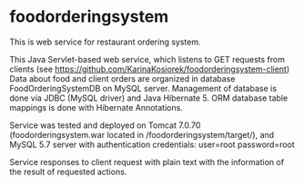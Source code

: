 # foodorderingsystem
This is web service for restaurant ordering system.

This Java Servlet-based web service, which listens to GET requests from clients (see https://github.com/KarinaKosiorek/foodorderingsystem-client)
Data about food and client orders are organized in database FoodOrderingSystemDB on MySQL server.
Management of database is done via JDBC (MySQL driver) and Java Hibernate 5.
ORM database table mappings is done with Hibernate Annotations.

Service was tested and deployed on Tomcat 7.0.70 (foodorderingsystem.war located in /foodorderingsystem/target/),
and MySQL 5.7 server with authentication credentials:
user=root
password=root

Service responses to client request with plain text with the information of the result of requested actions.






